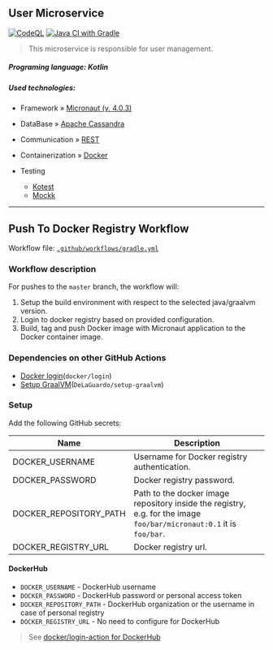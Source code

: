 ## User Microservice
[![CodeQL](https://github.com/Krystian-Kryszczak/user-service/actions/workflows/codeql.yml/badge.svg)](https://github.com/Krystian-Kryszczak/user-service/actions/workflows/codeql.yml)
[![Java CI with Gradle](https://github.com/Krystian-Kryszczak/user-service/actions/workflows/gradle.yml/badge.svg)](https://github.com/Krystian-Kryszczak/user-service/actions/workflows/gradle.yml)
> This microservice is responsible for user management.
##### Programing language: Kotlin
##### Used technologies:

- Framework » [Micronaut (v. 4.0.3)](https://docs.micronaut.io/4.0.3/guide/index.html)

- DataBase » [Apache Cassandra](https://cassandra.apache.org)


- Communication » [REST](https://en.wikipedia.org/wiki/Representational_state_transfer)


- Containerization » [Docker](https://www.docker.com/)


- Testing
    - [Kotest](https://kotest.io/)
    - [Mockk](https://mockk.io/)
---

## Push To Docker Registry Workflow

Workflow file: [`.github/workflows/gradle.yml`](.github/workflows/gradle.yml)

### Workflow description
For pushes to the `master` branch, the workflow will:
1. Setup the build environment with respect to the selected java/graalvm version.
2. Login to docker registry based on provided configuration.
3. Build, tag and push Docker image with Micronaut application to the Docker container image.

### Dependencies on other GitHub Actions
- [Docker login](`https://github.com/docker/login-action`)(`docker/login`)
- [Setup GraalVM](`https://github.com/DeLaGuardo/setup-graalvm`)(`DeLaGuardo/setup-graalvm`)

### Setup
Add the following GitHub secrets:

| Name | Description |
| ---- | ----------- |
| DOCKER_USERNAME | Username for Docker registry authentication. |
| DOCKER_PASSWORD | Docker registry password. |
| DOCKER_REPOSITORY_PATH | Path to the docker image repository inside the registry, e.g. for the image `foo/bar/micronaut:0.1` it is `foo/bar`. |
| DOCKER_REGISTRY_URL | Docker registry url. |

#### DockerHub

- `DOCKER_USERNAME` - DockerHub username
- `DOCKER_PASSWORD` - DockerHub password or personal access token
- `DOCKER_REPOSITORY_PATH` - DockerHub organization or the username in case of personal registry
- `DOCKER_REGISTRY_URL` - No need to configure for DockerHub

> See [docker/login-action for DockerHub](https://github.com/docker/login-action#dockerhub)
